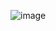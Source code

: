 ![image](https://user-images.githubusercontent.com/79585917/175814061-03a7a9d3-fd46-438b-a292-805a8099198b.png)
